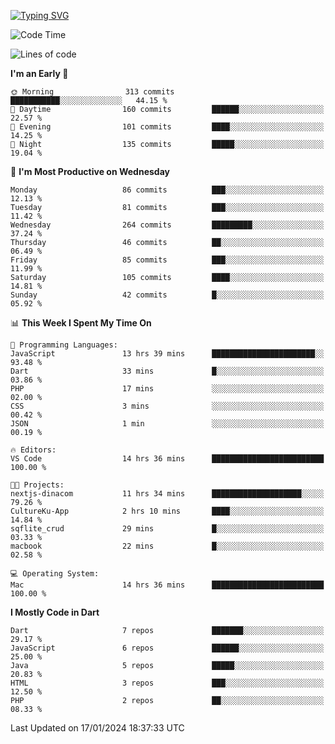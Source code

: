 
<a href="https://git.io/typing-svg"><img src="https://readme-typing-svg.demolab.com?font=Source+Code+Pro&pause=1000&random=false&width=435&lines=Hey+%F0%9F%A5%B6+iam+Yasa+Kafi+Razzan" alt="Typing SVG" /></a>
<!--START_SECTION:waka-->
![Code Time](http://img.shields.io/badge/Code%20Time-161%20hrs%2040%20mins-blue)

![Lines of code](https://img.shields.io/badge/From%20Hello%20World%20I%27ve%20Written-317.7%20thousand%20lines%20of%20code-blue)

**I'm an Early 🐤** 

```text
🌞 Morning                313 commits         ███████████░░░░░░░░░░░░░░   44.15 % 
🌆 Daytime                160 commits         ██████░░░░░░░░░░░░░░░░░░░   22.57 % 
🌃 Evening                101 commits         ████░░░░░░░░░░░░░░░░░░░░░   14.25 % 
🌙 Night                  135 commits         █████░░░░░░░░░░░░░░░░░░░░   19.04 % 
```
📅 **I'm Most Productive on Wednesday** 

```text
Monday                   86 commits          ███░░░░░░░░░░░░░░░░░░░░░░   12.13 % 
Tuesday                  81 commits          ███░░░░░░░░░░░░░░░░░░░░░░   11.42 % 
Wednesday                264 commits         █████████░░░░░░░░░░░░░░░░   37.24 % 
Thursday                 46 commits          ██░░░░░░░░░░░░░░░░░░░░░░░   06.49 % 
Friday                   85 commits          ███░░░░░░░░░░░░░░░░░░░░░░   11.99 % 
Saturday                 105 commits         ████░░░░░░░░░░░░░░░░░░░░░   14.81 % 
Sunday                   42 commits          █░░░░░░░░░░░░░░░░░░░░░░░░   05.92 % 
```


📊 **This Week I Spent My Time On** 

```text
💬 Programming Languages: 
JavaScript               13 hrs 39 mins      ███████████████████████░░   93.48 % 
Dart                     33 mins             █░░░░░░░░░░░░░░░░░░░░░░░░   03.86 % 
PHP                      17 mins             ░░░░░░░░░░░░░░░░░░░░░░░░░   02.00 % 
CSS                      3 mins              ░░░░░░░░░░░░░░░░░░░░░░░░░   00.42 % 
JSON                     1 min               ░░░░░░░░░░░░░░░░░░░░░░░░░   00.19 % 

🔥 Editors: 
VS Code                  14 hrs 36 mins      █████████████████████████   100.00 % 

🐱‍💻 Projects: 
nextjs-dinacom           11 hrs 34 mins      ████████████████████░░░░░   79.26 % 
CultureKu-App            2 hrs 10 mins       ████░░░░░░░░░░░░░░░░░░░░░   14.84 % 
sqflite_crud             29 mins             █░░░░░░░░░░░░░░░░░░░░░░░░   03.33 % 
macbook                  22 mins             █░░░░░░░░░░░░░░░░░░░░░░░░   02.58 % 

💻 Operating System: 
Mac                      14 hrs 36 mins      █████████████████████████   100.00 % 
```

**I Mostly Code in Dart** 

```text
Dart                     7 repos             ███████░░░░░░░░░░░░░░░░░░   29.17 % 
JavaScript               6 repos             ██████░░░░░░░░░░░░░░░░░░░   25.00 % 
Java                     5 repos             █████░░░░░░░░░░░░░░░░░░░░   20.83 % 
HTML                     3 repos             ███░░░░░░░░░░░░░░░░░░░░░░   12.50 % 
PHP                      2 repos             ██░░░░░░░░░░░░░░░░░░░░░░░   08.33 % 
```




 Last Updated on 17/01/2024 18:37:33 UTC
<!--END_SECTION:waka-->
